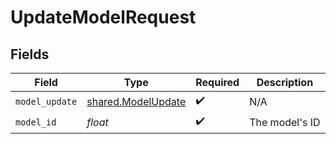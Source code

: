 # UpdateModelRequest


## Fields

| Field                                                    | Type                                                     | Required                                                 | Description                                              |
| -------------------------------------------------------- | -------------------------------------------------------- | -------------------------------------------------------- | -------------------------------------------------------- |
| `model_update`                                           | [shared.ModelUpdate](../../models/shared/modelupdate.md) | :heavy_check_mark:                                       | N/A                                                      |
| `model_id`                                               | *float*                                                  | :heavy_check_mark:                                       | The model's ID                                           |